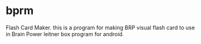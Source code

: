 bprm
====

Flash Card Maker. this is a program for making BRP visual flash card to use in Brain Power leitner box program for android.
